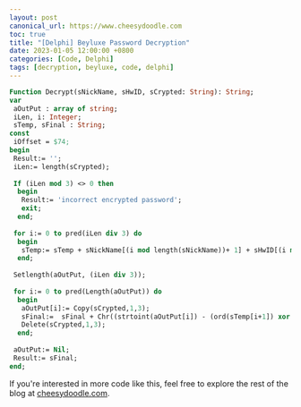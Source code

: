 ```yaml
---
layout: post
canonical_url: https://www.cheesydoodle.com
toc: true
title: "[Delphi] Beyluxe Password Decryption"
date: 2023-01-05 12:00:00 +0800
categories: [Code, Delphi]
tags: [decryption, beyluxe, code, delphi]
---
```


```pascal
Function Decrypt(sNickName, sHwID, sCrypted: String): String;
var
 aOutPut : array of string;
 iLen, i: Integer;
 sTemp, sFinal : String;
const
 iOffset = $74;
begin
 Result:= '';
 iLen:= length(sCrypted);
 
 If (iLen mod 3) <> 0 then
  begin
   Result:= 'incorrect encrypted password';
   exit;
  end;
 
 for i:= 0 to pred(iLen div 3) do
  begin
   sTemp:= sTemp + sNickName[(i mod length(sNickName))+ 1] + sHwID[(i mod length(sHwID))+ 1]
  end;
 
 Setlength(aOutPut, (iLen div 3));
 
 for i:= 0 to pred(Length(aOutPut)) do
  begin
   aOutPut[i]:= Copy(sCrypted,1,3);
   sFinal:=  sFinal + Chr((strtoint(aOutPut[i]) - (ord(sTemp[i+1]) xor 4)) - iOffset);
   Delete(sCrypted,1,3);
  end;
 
 aOutPut:= Nil;
 Result:= sFinal;
end;
```

If you're interested in more code like this, feel free to explore the rest of the blog at [cheesydoodle.com](https://www.cheesydoodle.com).
